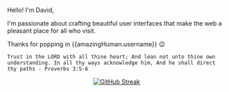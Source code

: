 Hello! I'm David,

I'm passionate about crafting beautiful user interfaces that make the web a pleasant place for all who visit.

Thanks for popping in {{amazingHuman.username}} 😉


`Trust in the LORD with all thine heart; And lean not unto thine own understanding. In all thy ways acknowledge him, And he shall direct thy paths - Proverbs 3:5-6`

<p align="center">
    <a href="https://git.io/streak-stats"><img src="https://streak-stats.demolab.com?user=David-code-hub&border_radius=20&card_width=450&type=png&hide_border=true" alt="GitHub Streak" /></a>
</p> 

